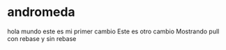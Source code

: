 # andromeda
hola mundo este es mi primer cambio
Este es otro cambio
Mostrando pull con rebase y sin rebase
